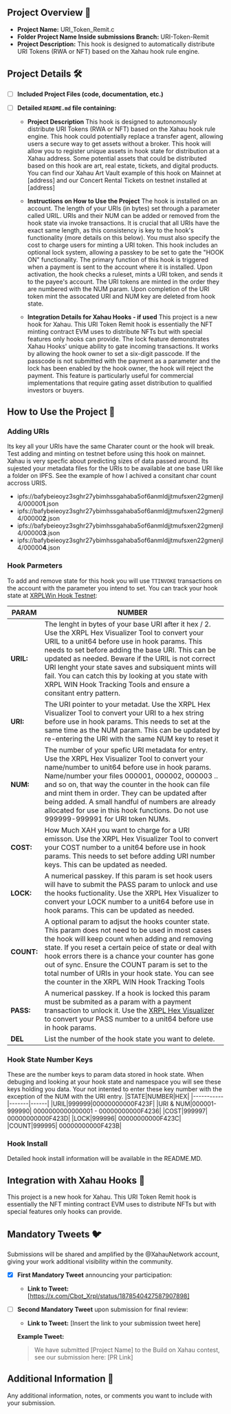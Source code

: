 ## Project Overview 📖

- **Project Name:** URI_Token_Remit.c
- **Folder Project Name Inside submissions Branch:** URI-Token-Remit
- **Project Description:** This hook is designed to automatically distribute URI Tokens (RWA or NFT) based on the Xahau hook rule engine.

## Project Details 🛠

- [ ] **Included Project Files (code, documentation, etc.)**
- [ ] **Detailed `README.md` file containing:**

  - **Project Description**
This hook is designed to autonomously distribute URI Tokens (RWA or NFT) based on the Xahau hook rule engine. This hook could potentially replace a transfer agent, allowing users a secure way to get assets without a broker. This hook will allow you to register unique assets in hook state for distribution at a Xahau address. Some potential assets that could be distributed based on this hook are art, real estate, tickets, and digital products. You can find our Xahau Art Vault example of this hook on Mainnet at [address] and our Concert Rental Tickets on testnet installed at [address]

  - **Instructions on How to Use the Project**
  The hook is installed on an account. The length of your URIs (in bytes) set through a parameter called URIL. URIs and their NUM can be added or removed from the hook state via invoke transactions. It is crucial that all URIs have the exact same length, as this consistency is key to the hook's functionality (more details on this below). You must also specify the cost to charge users for minting a URI token. This hook includes an optional lock system, allowing a passkey to be set to gate the "HOOK ON" functionality. The primary function of this hook is triggered when a payment is sent to the account where it is installed. Upon activation, the hook checks a ruleset, mints a URI token, and sends it to the payee's account. The URI tokens are minted in the order they are numbered with the NUM param. Upon completion of the URI token mint the assocated URI and NUM key are deleted from hook state.

  - **Integration Details for Xahau Hooks - if used**
This project is a new hook for Xahau. This URI Token Remit hook is essentially the NFT minting contract EVM uses to distribute NFTs but with special features only hooks can provide.
The lock feature demonstrates Xahau Hooks' unique ability to gate incoming transactions. It works by allowing the hook owner to set a six-digit passcode. If the passcode is not submitted with the payment as a parameter and the lock has been enabled by the hook owner, the hook will reject the payment. This feature is particularly useful for commercial implementations that require gating asset distribution to qualified investors or buyers.
## How to Use the Project 🚀

### Adding URIs

Its key all your URIs have the same Charater count or the hook will break. Test adding and minting on testnet before using this hook on mainnet. Xahau is very specfic about predicting sizes of data passed around. Its sujested your metadata files for the URIs to be available at one base URI like a folder on IPFS. See the example of how I achived a consitant char count accross URIS.

- ipfs://bafybeieoyz3sghr27ybimhssgahaba5of6anmldjjtmufsxen22gmenjl4/00000**1**.json
- ipfs://bafybeieoyz3sghr27ybimhssgahaba5of6anmldjjtmufsxen22gmenjl4/00000**2**.json
- ipfs://bafybeieoyz3sghr27ybimhssgahaba5of6anmldjjtmufsxen22gmenjl4/00000**3**.json
- ipfs://bafybeieoyz3sghr27ybimhssgahaba5of6anmldjjtmufsxen22gmenjl4/00000**4**.json

### Hook Parmeters
To add and remove state for this hook you will use ```TTINVOKE``` transactions on the account with the parameter you intend to set. You can track your hook state at [XRPLWin Hook Testnet](https://xahau-testnet.xrplwin.com/):

|PARAM|NUMBER|
|-----------|-------|
|**URIL:**|The lenght in bytes of your base URI after it hex / 2. Use the XRPL Hex Visualizer Tool to convert your URIL to a unit64 before use in hook params. This needs to set before adding the base URI. This can be updated as needed. Beware if the URIL is not correct URI lenght your state saves and subsiquent mints will fail. You can catch this by looking at you state with XRPL WIN Hook Tracking Tools and ensure a consitant entry pattern.
|**URI:**|The URI pointer to your metadat. Use the XRPL Hex Visualizer Tool to convert your URI to a hex string before use in hook params. This needs to set at the same time as the NUM param. This can be updated by re-entering the URI with the same NUM key to reset it|
|**NUM:**|The number of your spefic URI metadata for entry. Use the XRPL Hex Visualizer Tool to convert your name/number to unit64 before use in hook params. Name/number your files 000001, 000002, 000003 .. and so on, that way the counter in the hook can file and mint them in order. They can be updated after being added. A small handful of numbers are already allocated for use in this hook functions. Do not use 999999-999991 for URI token NUMs.|
|**COST:**|How Much XAH you want to charge for a URI emisson. Use the XRPL Hex Visualizer Tool to convert your COST number to a unit64 before use in hook params. This needs to set before adding URI number keys. This can be updated as needed.|
|**LOCK:**|A numerical passkey. If this param is set hook users will have to submit the PASS param to unlock and use the hooks fuctionality. Use the XRPL Hex Visualizer to convert your LOCK number to a unit64 before use in hook params. This can be updated as needed.|
**COUNT:**|A optional param to adjsut the hooks counter state. This param does not need to be used in most cases the hook will keep count when adding and removing state. If you reset a certain peice of state or deal with hook errors there is a chance your counter has gone out of sync. Ensure the COUNT param is set to the total number of URIs in your hook state. You can see the counter in the  XRPL WIN Hook Tracking Tools
|**PASS:**|A numerical passkey. If a hook is locked this param must be submited as a param with a payment transaction to unlock it. Use the [XRPL Hex Visualizer](https://transia-rnd.github.io/xrpl-hex-visualizer/) to convert your PASS number to a unit64 before use in hook params.|
|**DEL**| List the number of the hook state you want to delete.|

### Hook State Number Keys
These are the number keys to param data stored in hook state. When debuging and looking at your hook state and namespace you will see these keys holding you data. Your not intented to enter these key number with the exception of the NUM with the URI entry.
|STATE|NUMBER|HEX|
|-----------|-------|------|
|URIL|999999|00000000000F423F|
|URI & NUM|000001-999990| 0000000000000001 - 00000000000F4236|
|COST|999997| 00000000000F423D|
|LOCK|999996| 00000000000F423C|
|COUNT|999995| 00000000000F423B|

### Hook Install
Detailed hook install information will be available in the README.MD.

## Integration with Xahau Hooks 🔗

This project is a new hook for Xahau. This URI Token Remit hook is essentially the NFT minting contract EVM uses to distribute NFTs but with special features only hooks can provide.

## Mandatory Tweets 🐦

Submissions will be shared and amplified by the @XahauNetwork account, giving your work additional visibility within the community.
- [X] **First Mandatory Tweet** announcing your participation:

  - **Link to Tweet:** [https://x.com/Cbot_Xrpl/status/1878540427587907898]

- [ ] **Second Mandatory Tweet** upon submission for final review:

  - **Link to Tweet:** [Insert the link to your submission tweet here]

  **Example Tweet:**
  > We have submitted [Project Name] to the Build on Xahau contest, see our submission here: [PR Link]

## Additional Information 📄

Any additional information, notes, or comments you want to include with your submission.
